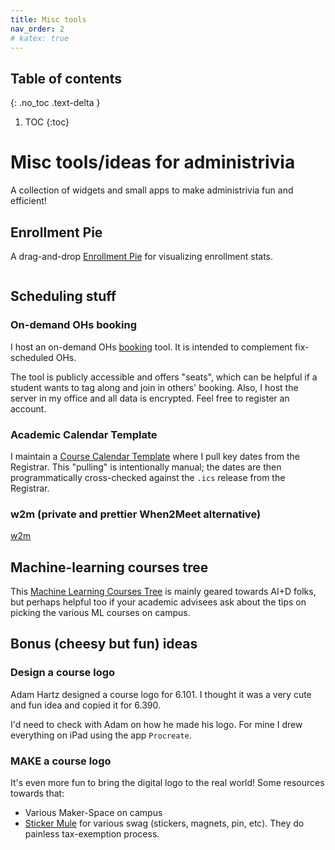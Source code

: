 ```yaml
---
title: Misc tools
nav_order: 2
# katex: true
---
```





## Table of contents
{: .no_toc .text-delta }

1. TOC
{:toc}

# Misc tools/ideas for administrivia 

A collection of widgets and small apps to make administrivia fun and efficient! 
## Enrollment Pie

A drag-and-drop [Enrollment Pie](https://shenshen.mit.edu/pie/) for visualizing enrollment stats.

<figure>
<embed src="{{site.baseurl}}/assets/images/pie.gif" style="width:90.0%" />
</figure>

## Scheduling stuff
### On-demand OHs booking

I host an on-demand OHs [booking](https://cal.shenshen.mit.edu/shensquared/gradml-ohs) tool. It is intended to complement fix-scheduled OHs. 

The tool is publicly accessible and offers "seats", which can be helpful if a student wants to tag along and join in others' booking. Also, I host the server in my office and all data is encrypted. Feel free to register an account.
### Academic Calendar Template

I maintain a [Course Calendar Template](https://shenshen.mit.edu/git/shensquared/teachingcalendar) where I pull key dates from the Registrar. This "pulling" is intentionally manual; the dates are then programmatically cross-checked against the `.ics` release from the Registrar.

### w2m (private and prettier When2Meet alternative)

[w2m](https://shenshen.mit.edu/w2m)


## Machine-learning courses tree


This [Machine Learning Courses Tree](https://shenshen.mit.edu/tree/) is mainly geared towards AI+D folks, but perhaps helpful too if your academic advisees ask about the tips on picking the various ML courses on campus.



## Bonus (cheesy but fun) ideas

### Design a course logo

Adam Hartz designed a course logo for 6.101. I thought it was a very cute and fun idea and copied it for 6.390. 

I'd need to check with Adam on how he made his logo. For mine I drew everything on iPad using the app `Procreate`.
### MAKE a course logo

It's even more fun to bring the digital logo to the real world! Some resources towards that:

- Various Maker-Space on campus
- [Sticker Mule](https://www.stickermule.com) for various swag (stickers, magnets, pin, etc). They do painless tax-exemption process.